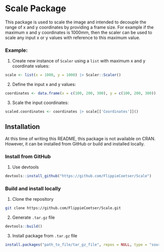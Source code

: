 # Scale Package

This package is used to scale the image and intended to decouple the range of x and y coordinates by providing a frame size. For example if the maximum x and y coordinates is 1000mm, then the scaler can be used to scale any input x or y values with reference to this maximum value.

### Example:

1. Create new instance of `Scaler` using a `list` with maximum x and y coordinate values:

```r
scale <- list(x = 1000, y = 1000) |> Scaler::Scaler()
```

2. Define the input x and y values:

```r
coordinates <- data.frame(x = c(100, 200, 300), y = c(100, 200, 300))
```

3. Scale the input coordinates:

```r
scaled.coordinates <- coordinates |> scale[['Coordinates']]()
```

## Installation

At this time of writing this README, this package is not available on CRAN. However, it can be installed from GitHub or build and installed locally.

### Install from GitHub

1. Use devtools

```r
devtools::install_github("https://github.com/FlippieCoetser/Scale")
```

### Build and install locally

1. Clone the repository

```bash
git clone https://github.com/FlippieCoetser/Scale.git
```

2. Generate `.tar.gz` file

```r
devtools::build()
```

3. Install package from `.tar.gz` file

```r
install.packages("path_to_file/tar_gz_file", repos = NULL, type = "source")
```
